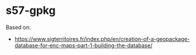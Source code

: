 # s57-gpkg

Based on:
 -  https://www.sigterritoires.fr/index.php/en/creation-of-a-geopackage-database-for-enc-maps-part-1-building-the-database/
